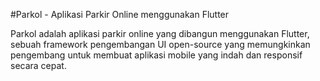 #Parkol - Aplikasi Parkir Online menggunakan Flutter

Parkol adalah aplikasi parkir online yang dibangun menggunakan Flutter, sebuah framework pengembangan UI open-source yang memungkinkan pengembang untuk membuat aplikasi mobile yang indah dan responsif secara cepat.

